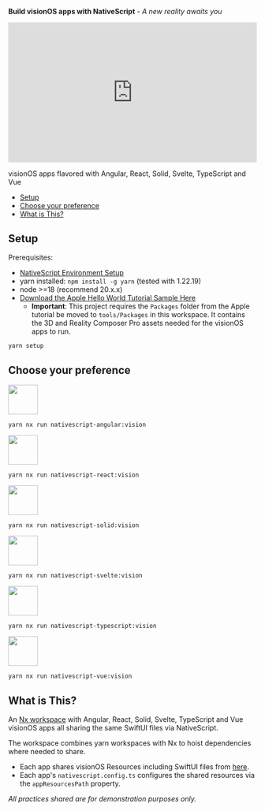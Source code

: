 **Build visionOS apps with NativeScript** - *A new reality awaits you*

<iframe style="width: 100%; min-height: 200px; aspect-ratio: 16 / 9;" src="https://www.youtube.com/embed/0c6pm22Psks" title="Developing for visionOS with NativeScript" frameborder="0" allow="accelerometer; autoplay; clipboard-write; encrypted-media; gyroscope; picture-in-picture; web-share" allowfullscreen></iframe>

visionOS apps flavored with Angular, React, Solid, Svelte, TypeScript and Vue

- [Setup](#setup)
- [Choose your preference](#choose-your-preference)
- [What is This?](#what-is-this)

## Setup

Prerequisites:
- [NativeScript Environment Setup](https://docs.nativescript.org/setup)
- yarn installed: `npm install -g yarn` (tested with 1.22.19)
- node >=18 (recommend 20.x.x)
- [Download the Apple Hello World Tutorial Sample Here](https://developer.apple.com/documentation/visionos/world)
  - **Important**: This project requires the `Packages` folder from the Apple tutorial be moved to `tools/Packages` in this workspace. It contains the 3D and Reality Composer Pro assets needed for the visionOS apps to run.

```
yarn setup
```

## Choose your preference

<img src="https://upload.wikimedia.org/wikipedia/commons/thumb/c/cf/Angular_full_color_logo.svg/2048px-Angular_full_color_logo.svg.png" width="60"/>

```
yarn nx run nativescript-angular:vision
```

<img src="https://upload.wikimedia.org/wikipedia/commons/thumb/a/a7/React-icon.svg/1000px-React-icon.svg.png" width="60"/>

```
yarn nx run nativescript-react:vision
```

<img src="https://www.solidjs.com/img/logo/without-wordmark/logo.png" width="60"/>

```
yarn nx run nativescript-solid:vision
```

<img src="https://upload.wikimedia.org/wikipedia/commons/thumb/1/1b/Svelte_Logo.svg/996px-Svelte_Logo.svg.png?20191219133350" width="60"/>

```
yarn nx run nativescript-svelte:vision
```

<img src="https://upload.wikimedia.org/wikipedia/commons/thumb/4/4c/Typescript_logo_2020.svg/1024px-Typescript_logo_2020.svg.png?20221110153201" width="60"/>

```
yarn nx run nativescript-typescript:vision
```

<img src="https://upload.wikimedia.org/wikipedia/commons/thumb/9/95/Vue.js_Logo_2.svg/1024px-Vue.js_Logo_2.svg.png?20170919082558" width="60"/>

```
yarn nx run nativescript-vue:vision
```

## What is This?

An [Nx workspace](https://nx.dev/) with Angular, React, Solid, Svelte, TypeScript and Vue visionOS apps all sharing the same SwiftUI files via NativeScript.

The workspace combines yarn workspaces with Nx to hoist dependencies where needed to share.

- Each app shares visionOS Resources including SwiftUI files from [here](tools/App_Resources/visionOS/src).
- Each app's `nativescript.config.ts` configures the shared resources via the `appResourcesPath` property.

*All practices shared are for demonstration purposes only.*

